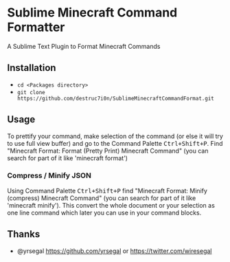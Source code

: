 # Sublime Minecraft Command Formatter
A Sublime Text Plugin to Format Minecraft Commands

## Installation

- `cd <Packages directory>`
- `git clone https://github.com/destruc7i0n/SublimeMinecraftCommandFormat.git`

## Usage

To prettify your command, make selection of the command (or else it will try to use full view buffer) and go to the Command Palette <kbd>Ctrl+Shift+P</kbd>. Find "Minecraft Format: Format (Pretty Print) Minecraft Command" (you can search for part of it like 'minecraft format')

### Compress / Minify JSON

Using Command Palette <kbd>Ctrl+Shift+P</kbd> find "Minecraft Format: Minify (compress) Minecraft Command" (you can search for part of it like 'minecraft minify'). This convert the whole document or your selection as one line command which later you can use in your command blocks.

## Thanks

- @yrsegal https://github.com/yrsegal or https://twitter.com/wiresegal
